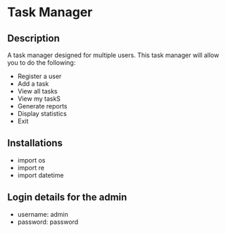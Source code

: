 # Task Manager

## Description
A task manager designed for multiple users.
This task manager will allow you to do the following:
+ Register a user
+ Add a task
+ View all tasks
+ View my taskS
+ Generate reports
+ Display statistics
+ Exit

## Installations
+ import os
+ import re
+ import datetime

## Login details for the admin
+ username: admin
+ password: password
